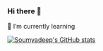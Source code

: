 ### Hi there 👋

<!--
**soumyadeeppradhan/soumyadeeppradhan** is a ✨ _special_ ✨ repository because its `README.md` (this file) appears on your GitHub profile.

Here are some ideas to get you started:

- 🔭 I’m currently working on ...
- 🌱 I’m currently learning ...
- 👯 I’m looking to collaborate on ...
- 🤔 I’m looking for help with ...
- 💬 Ask me about ...
- 📫 How to reach me: ...
- 😄 Pronouns: ...
- ⚡ Fun fact: ...
-->
🌱 I’m currently learning

[![Soumyadeep's GitHub stats](https://github-readme-stats.vercel.app/api?username=soumyadeeppradhan)](https://github.com/anuraghazra/github-readme-stats)
